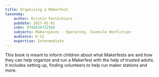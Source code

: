 ```yaml
---
title: Organizing a MakerFest
taxonomy:
	author: Kristin Fontichiaro
	pubdate: 2017-01-01
	isbn: 9781634722568
	subjects: Makerspaces - Operating, Juvenile Nonfiction
	audience: K-12
	expertise: Intermediate
---
```

This book is meant to inform children about what Makerfests are and how they can help organize and run a Makerfest with the help of trusted adults.  It includes setting up, finding volunteers to help run maker stations and more.